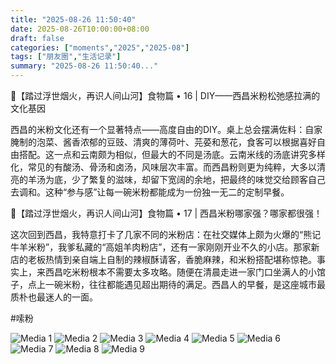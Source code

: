 ```yaml
---
title: "2025-08-26 11:50:40"
date: 2025-08-26T10:00:00+08:00
draft: false
categories: ["moments","2025","2025-08"]
tags: ["朋友圈","生活记录"]
summary: "2025-08-26 11:50:40..."
---
```


🐏【踏过浮世烟火，再识人间山河】食物篇 • 16 | DIY——西昌米粉松弛感拉满的文化基因

西昌的米粉文化还有一个显著特点——高度自由的DIY。桌上总会摆满佐料：自家腌制的泡菜、酱香浓郁的豆豉、清爽的薄荷叶、芫荽和葱花，食客可以根据喜好自由搭配。这一点和云南颇为相似，但最大的不同是汤底。云南米线的汤底讲究多样化，常见的有酸汤、骨汤和卤汤，风味层次丰富。而西昌粉则更为纯粹，大多以清亮的羊汤为底，少了繁复的滋味，却留下宽阔的余地，把最终的味觉交给顾客自己去调和。这种“参与感”让每一碗米粉都能成为一份独一无二的定制早餐。

🐏【踏过浮世烟火，再识人间山河】食物篇 • 17 | 西昌米粉哪家强？哪家都很强！

这次回到西昌，我特意打卡了几家不同的米粉店：在社交媒体上颇为火爆的“熊记牛羊米粉”，我爹私藏的“高姐羊肉粉店”，还有一家刚刚开业不久的小店。那家新店的老板热情到亲自端上自制的辣椒酥请客，香脆麻辣，和米粉搭配堪称惊艳。事实上，来西昌吃米粉根本不需要太多攻略。随便在清晨走进一家门口坐满人的小馆子，点上一碗米粉，往往都能遇见超出期待的满足。西昌人的早餐，是这座城市最质朴也最迷人的一面。

​#嗦粉

![Media 1](/Moments/photos/2025-08-26/202508261150400.jpg)
![Media 2](/Moments/photos/2025-08-26/202508261150401.jpg)
![Media 3](/Moments/photos/2025-08-26/202508261150402.jpg)
![Media 4](/Moments/photos/2025-08-26/202508261150403.jpg)
![Media 5](/Moments/photos/2025-08-26/202508261150404.jpg)
![Media 6](/Moments/photos/2025-08-26/202508261150405.jpg)
![Media 7](/Moments/photos/2025-08-26/202508261150406.jpg)
![Media 8](/Moments/photos/2025-08-26/202508261150407.jpg)
![Media 9](/Moments/photos/2025-08-26/202508261150408.jpg)

